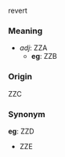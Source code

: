 revert
### Meaning
+ _adj_: ZZA
    + __eg__: ZZB

### Origin

ZZC

### Synonym

__eg__: ZZD

+ ZZE


